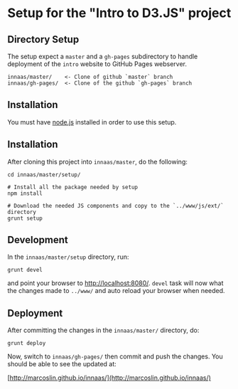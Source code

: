 # Setup for the "Intro to D3.JS" project

## Directory Setup
The setup expect a `master` and a `gh-pages` subdirectory to handle deployment of the `intro` website
to GitHub Pages webserver.

```
innaas/master/    <- Clone of github `master` branch
innaas/gh-pages/  <- Clone of the github `gh-pages` branch
```


## Installation
You must have [node.js](http://nodejs.org/) installed in order to use this setup.


## Installation
After cloning this project into `innaas/master`, do the following:

```
cd innaas/master/setup/

# Install all the package needed by setup
npm install

# Download the needed JS components and copy to the `../www/js/ext/` directory
grunt setup
```

## Development
In the `innaas/master/setup` directory, run:

```
grunt devel
```

and point your browser to [http://localhost:8080/](http://localhost:8080/).  `devel` task will now what
the changes made to `../www/` and auto reload your browser when needed.

## Deployment
After committing the changes in the `innaas/master/` directory, do:

```
grunt deploy
```

Now, switch to `innaas/gh-pages/` then commit and push the changes.  You should be able to see the updated at:

[http://marcoslin.github.io/innaas/](http://marcoslin.github.io/innaas/)


